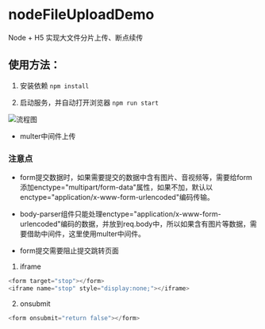# nodeFileUploadDemo
Node + H5 实现大文件分片上传、断点续传

## 使用方法：
1. 安装依赖
`npm install`

2. 启动服务，并自动打开浏览器
`npm run start`

![流程图](http://cdn.mydearest.cn/blog/images/upload-flow.png)

- multer中间件上传

### 注意点

- form提交数据时，如果需要提交的数据中含有图片、音视频等，需要给form添加enctype="multipart/form-data"属性，如果不加，默认以enctype="application/x-www-form-urlencoded"编码传输。

- body-parser组件只能处理enctype="application/x-www-form-urlencoded"编码的数据，并放到req.body中，所以如果含有图片等数据，需要借助中间件，这里使用multer中间件。

- form提交需要阻止提交跳转页面
1. iframe
```js
<form target="stop"></form>
<iframe name="stop" style="display:none;"></iframe>
```

2. onsubmit
```js
<form onsubmit="return false"></form>
```
